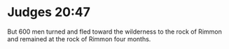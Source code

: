 # Judges 20:47

But 600 men turned and fled toward the wilderness to the rock of Rimmon and remained at the rock of Rimmon four months.
